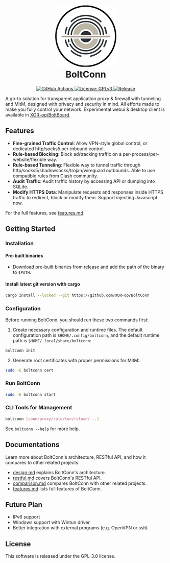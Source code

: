 <h1 align="center">
  <img src="./assets/icon.svg" alt="BoltConn" width="192">
    <br/>
    BoltConn
    <br/>
</h1>



<p align="center">
<a href="https://github.com/XOR-op/BoltConn/actions">
<img src="https://img.shields.io/github/actions/workflow/status/XOR-op/BoltConn/check.yml" alt="GitHub Actions">
</a>
<a href="./LICENSE">
<img src="https://img.shields.io/badge/license-GPLv3-blue.svg" alt="License: GPLv3">
</a>
<a href="https://github.com/XOR-op/BoltConn/releases">
<img src="https://img.shields.io/github/v/release/XOR-op/BoltConn?color=00b4f0" alt="Release">
</a>
</p>

A go-to solution for transparent application proxy & firewall with tunneling and MitM, designed with privacy and security in mind. 
All efforts made to make you fully control your network. Experimental webui & desktop client is available in [XOR-op/BoltBoard](https://github.com/XOR-op/BoltBoard).


## Features
- **Fine-grained Traffic Control**: Allow VPN-style global control, or dedicated http/socks5 per-inbound control.
- **Rule-based Blocking**: Block ad/tracking traffic on a per-process/per-website/flexible way.
- **Rule-based Tunneling**: Flexible way to tunnel traffic through http/socks5/shadowsocks/trojan/wireguard outbounds. Able to use compatible rules from Clash community.
- **Audit Traffic**: Audit traffic history by accessing API or dumping into SQLite.
- **Modify HTTPS Data**: Manipulate requests and responses inside HTTPS traffic to redirect, block or modify them. Support injecting Javascript now.

For the full features, see [features.md](./docs/features.md).

## Getting Started

### Installation
#### Pre-built binaries
- Download pre-built binaries from [release](https://github.com/XOR-op/BoltConn/releases) and add the path of the binary to `$PATH`.
#### Install latest git version with cargo
```bash
cargo install --locked --git https://github.com/XOR-op/BoltConn
```

### Configuration
Before running BoltConn, you should run these two commands first:
1. Create necessary configuration and runtime files. The default configuration path is `$HOME/.config/boltconn`, and the
default runtime path is `$HOME/.local/share/boltconn`:
```bash
boltconn init
```
2. Generate root certificates with proper permissions for MitM:
```bash
sudo -E boltconn cert
```

### Run BoltConn
```bash
sudo -E boltconn start
```

### CLI Tools for Management
```bash
boltconn [conn/proxy/rule/tun/reload/...]
```
See `boltconn --help` for more help.

## Documentations
Learn more about BoltConn's architecture, RESTful API, and how it compares to other related projects:

- [design.md](./docs/design.md) explains BoltConn's architecture.
- [restful.md](./docs/restful.md) covers BoltConn's RESTful API.
- [comparison.md](./docs/comparison.md) compares BoltConn with other related projects.
- [features.md](./docs/features.md) lists full features of BoltConn.

## Future Plan
- IPv6 support
- Windows support with Wintun driver
- Better integration with external programs (e.g. OpenVPN or ssh)

## License
This software is released under the GPL-3.0 license.